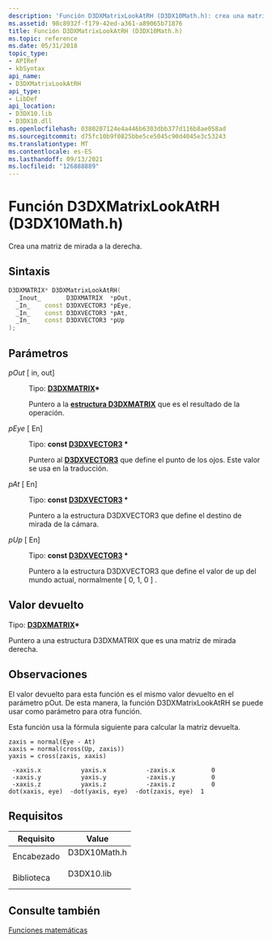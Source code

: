 ```yaml
---
description: 'Función D3DXMatrixLookAtRH (D3DX10Math.h): crea una matriz de mirada derecha.'
ms.assetid: 98c8932f-f179-42ed-a361-a89065b71876
title: Función D3DXMatrixLookAtRH (D3DX10Math.h)
ms.topic: reference
ms.date: 05/31/2018
topic_type:
- APIRef
- kbSyntax
api_name:
- D3DXMatrixLookAtRH
api_type:
- LibDef
api_location:
- D3DX10.lib
- D3DX10.dll
ms.openlocfilehash: 0380207124e4a446b6303dbb377d116b8ae058ad
ms.sourcegitcommit: d75fc10b9f0825bbe5ce5045c90d4045e3c53243
ms.translationtype: MT
ms.contentlocale: es-ES
ms.lasthandoff: 09/13/2021
ms.locfileid: "126888889"
---
```

# <a name="d3dxmatrixlookatrh-function-d3dx10mathh"></a>Función D3DXMatrixLookAtRH (D3DX10Math.h)

Crea una matriz de mirada a la derecha.

## <a name="syntax"></a>Sintaxis


```C++
D3DXMATRIX* D3DXMatrixLookAtRH(
  _Inout_       D3DXMATRIX  *pOut,
  _In_    const D3DXVECTOR3 *pEye,
  _In_    const D3DXVECTOR3 *pAt,
  _In_    const D3DXVECTOR3 *pUp
);
```



## <a name="parameters"></a>Parámetros

<dl> <dt>

*pOut* \[ in, out\]
</dt> <dd>

Tipo: **[ **D3DXMATRIX**](../direct3d9/d3dxmatrix.md)\***

Puntero a la [**estructura D3DXMATRIX**](d3d10-d3dxmatrix.md) que es el resultado de la operación.

</dd> <dt>

*pEye* \[ En\]
</dt> <dd>

Tipo: **const [**D3DXVECTOR3**](../direct3d9/d3dxvector3.md) \***

Puntero al [**D3DXVECTOR3**](d3d10-d3dxvector3.md) que define el punto de los ojos. Este valor se usa en la traducción.

</dd> <dt>

*pAt* \[ En\]
</dt> <dd>

Tipo: **const [**D3DXVECTOR3**](../direct3d9/d3dxvector3.md) \***

Puntero a la estructura D3DXVECTOR3 que define el destino de mirada de la cámara.

</dd> <dt>

*pUp* \[ En\]
</dt> <dd>

Tipo: **const [**D3DXVECTOR3**](../direct3d9/d3dxvector3.md) \***

Puntero a la estructura D3DXVECTOR3 que define el valor de up del mundo actual, normalmente \[ 0, 1, 0 \] .

</dd> </dl>

## <a name="return-value"></a>Valor devuelto

Tipo: **[ **D3DXMATRIX**](../direct3d9/d3dxmatrix.md)\***

Puntero a una estructura D3DXMATRIX que es una matriz de mirada derecha.

## <a name="remarks"></a>Observaciones

El valor devuelto para esta función es el mismo valor devuelto en el parámetro pOut. De esta manera, la función D3DXMatrixLookAtRH se puede usar como parámetro para otra función.

Esta función usa la fórmula siguiente para calcular la matriz devuelta.


```
zaxis = normal(Eye - At)
xaxis = normal(cross(Up, zaxis))
yaxis = cross(zaxis, xaxis)
    
 -xaxis.x           yaxis.x           -zaxis.x          0
 -xaxis.y           yaxis.y           -zaxis.y          0
 -xaxis.z           yaxis.z           -zaxis.z          0
dot(xaxis, eye)  -dot(yaxis, eye)  -dot(zaxis, eye)  1
```



## <a name="requirements"></a>Requisitos



| Requisito | Value |
|--------------------|-----------------------------------------------------------------------------------------|
| Encabezado<br/>  | <dl> <dt>D3DX10Math.h</dt> </dl> |
| Biblioteca<br/> | <dl> <dt>D3DX10.lib</dt> </dl>   |



## <a name="see-also"></a>Consulte también

<dl> <dt>

[Funciones matemáticas](d3d10-graphics-reference-d3dx10-functions-math.md)
</dt> </dl>

 

 
